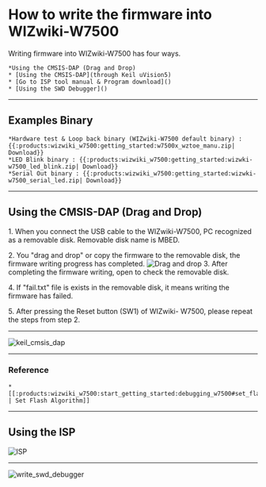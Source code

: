 # How to write the firmware into WIZwiki-W7500

Writing firmware into WIZwiki-W7500 has four ways.  
 
    *Using the CMSIS-DAP (Drag and Drop)
    * [Using the CMSIS-DAP](through Keil uVision5)
    * [Go to ISP tool manual & Program download]()
    * [Using the SWD Debugger]()

-----

## Examples Binary

    *Hardware test & Loop back binary (WIZwiki-W7500 default binary) : {{:products:wizwiki_w7500:getting_started:w7500x_wztoe_manu.zip| Download}}
    *LED Blink binary : {{:products:wizwiki_w7500:getting_started:wizwki-w7500_led_blink.zip| Download}}
    *Serial Out binary : {{:products:wizwiki_w7500:getting_started:wizwki-w7500_serial_led.zip| Download}}

-----

## Using the CMSIS-DAP (Drag and Drop)

1\. When you connect the USB cable to the WIZwiki-W7500, PC recognized
as a removable disk. Removable disk name is MBED.

2\. You "drag and drop" or copy the firmware to the removable disk, the
firmware writing progress has completed. ![Drag and
drop](/products/wizwiki_w7500/start_getting_started/drap_n_drop.png)
3\. After completing the firmware writing, open to check the removable
disk.

4\. If "fail.txt" file is exists in the removable disk, it means writing
the firmware has failed.

5\. After pressing the Reset button (SW1) of WIZwiki- W7500, please
repeat the steps from step 2.

-----

![keil\_cmsis\_dap](/page\>products/wizwiki_w7500/start_getting_started/write_firmware/keil_cmsis_dap)

-----

### Reference

    *[[:products:wizwiki_w7500:start_getting_started:debugging_w7500#set_flash_algorithm | Set Flash Algorithm]]

-----

## Using the ISP

![ISP](/page\>products/wizwiki_w7500/start_getting_started/write_firmware/ISP)

-----

![write\_swd\_debugger](/page\>products/wizwiki_w7500/start_getting_started/write_swd_debugger)
